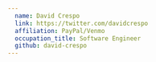 ```yaml
---
  name: David Crespo
  link: https://twitter.com/davidcrespo
  affiliation: PayPal/Venmo
  occupation_title: Software Engineer
  github: david-crespo
---
```

